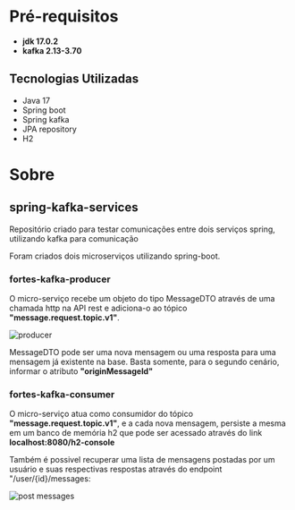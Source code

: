 # Pré-requisitos
- **jdk 17.0.2**
- **kafka 2.13-3.70**

## Tecnologias Utilizadas

-  Java 17
-  Spring boot
-  Spring kafka
-  JPA repository
-  H2


# Sobre
## spring-kafka-services
Repositório criado para testar comunicações entre dois serviços spring, utilizando kafka para comunicação

Foram criados dois microserviços utilizando spring-boot.
 ### fortes-kafka-producer
 
   O micro-serviço recebe um objeto do tipo MessageDTO através de uma chamada http na API rest e adiciona-o ao tópico **"message.request.topic.v1"**.
  
   
![producer](https://github.com/JoaoPedroFortes/spring-kafka-services/assets/63886338/c63feb52-2bc8-4140-a50a-9b56a6a0fd68)

 MessageDTO pode ser uma nova mensagem ou uma resposta para uma mensagem já existente na base. Basta somente, para o segundo cenário, informar o atributo **"originMessageId"**
 ### fortes-kafka-consumer
   
   O micro-serviço atua como consumidor do tópico **"message.request.topic.v1"**, e a cada nova mensagem, persiste a mesma em um banco de memória h2 que pode ser acessado através do link
   **localhost:8080/h2-console**

  Também é possivel recuperar uma lista de mensagens postadas por um usuário e suas respectivas respostas através do endpoint "/user/{id}/messages:
  
  ![post messages](https://github.com/JoaoPedroFortes/spring-kafka-services/assets/63886338/1f246833-45f6-494a-a4d4-a7ae0a3899cd)


